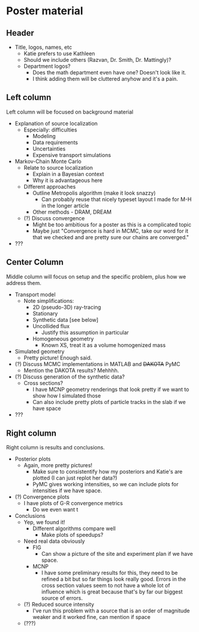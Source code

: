 # Poster material

## Header
* Title, logos, names, etc
  - Katie prefers to use Kathleen
  - Should we include others (Razvan, Dr. Smith, Dr. Mattingly)?
  - Department logos?
    * Does the math department even have one? Doesn't look like it.
    * I think adding them will be cluttered anyhow and it's a pain.

## Left column

Left column will be focused on background material

* Explanation of source localization
  - Especially: difficulties
    * Modeling
    * Data requirements
    * Uncertainties
    * Expensive transport simulations
* Markov-Chain Monte Carlo
  - Relate to source localization
    * Explain in a Bayesian context
    * Why it is advantageous here
  - Different approaches
    * Outline Metropolis algorithm (make it look snazzy)
      - Can probably reuse that nicely typeset layout I made for M-H in the longer article
    * Other methods - DRAM, DREAM
  - (?) Discuss convergence
    * Might be too ambitious for a poster as this is a complicated topic
    * Maybe just "Convergence is hard in MCMC, take our word for it that we checked and are 
      pretty sure our chains are converged."
* ???

## Center Column

Middle column will focus on setup and the specific problem, plus how we address them.

* Transport model
  - Note simplifications:
    * 2D (pseudo-3D) ray-tracing
    * Stationary
    * Synthetic data [see below]
    * Uncollided flux
      - Justify this assumption in particular
    * Homogeneous geometry
      - Known XS, treat it as a volume homogenized mass
* Simulated geometry
  - Pretty picture! Enough said.
* (?) Discuss MCMC implementations in MATLAB and ~~DAKOTA~~ PyMC
  - Mention the DAKOTA results? Mehhhh.
* (?) Discuss generation of the synthetic data?
  - Cross sections?
    * I have MCNP geometry renderings that look pretty if we want to show how I simulated those
    * Can also include pretty plots of particle tracks in the slab if we have space
* ???

## Right column

Right column is results and conclusions.

* Posterior plots
  - Again, more pretty pictures!
    * Make sure to consistentify how my posteriors and Katie's are plotted (I can just replot her data?)
    * PyMC gives working intensities, so we can include plots for intensities if we have space.
* (?) Convergence plots
  - I have plots of G-R convergence metrics
    * Do we even want t
* Conclusions
  - Yep, we found it!
    * Different algorithms compare well
      - Make plots of speedups?
  - Need real data obviously
    * FIG
      - Can show a picture of the site and experiment plan if we have space.
    * MCNP
      - I have some preliminary results for this, they need to be refined a bit but so far things look
        really good. Errors in the cross section values seem to not have a whole lot of influence which
        is great because that's by far our biggest source of errors.
  - (?) Reduced source intensity
    * I've run this problem with a source that is an order of magnitude weaker and it worked fine, can mention if space
  - (???)

